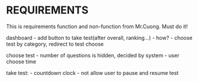 REQUIREMENTS
============

This is requirements function and non-function from Mr.Cuong. Must do it!

dashboard
	- add button to take test(after overall, ranking...) - how?
	- choose test by category, redirect to test choose
		
choose test
	- number of questions is hidden, decided by system 
	- user choose time

take test:
	- countdown clock
	- not allow user to pause and resume test

